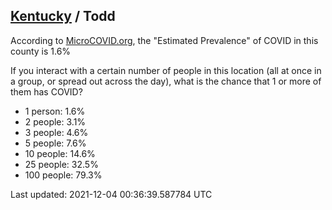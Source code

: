 
## [Kentucky](/united-states/kentucky) / Todd

According to [MicroCOVID.org](http://microcovid.org),
the "Estimated Prevalence" of COVID in this county is 1.6%

If you interact with a certain number of people in this location
(all at once in a group, or spread out across the day), what is the chance that
1 or more of them has COVID?

- 1 person: 1.6%
- 2 people: 3.1%
- 3 people: 4.6%
- 5 people: 7.6%
- 10 people: 14.6%
- 25 people: 32.5%
- 100 people: 79.3%

Last updated: 2021-12-04 00:36:39.587784 UTC
